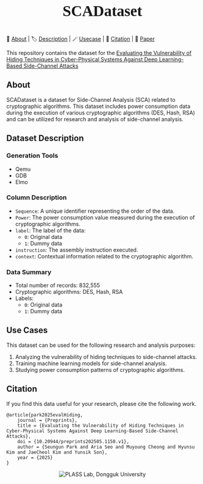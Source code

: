 <p align="center" style="font-size:40px;font-family:TimesNewRoman">
  <b>SCADataset</b>
</p>

<p align="left">
  🪪&nbsp;<a href="#about">About</a>
  | 🏷️&nbsp;<a href="#dataset-description">Description</a>
  | 🪄&nbsp;<a href="#use-cases">Usecase</a>
  | 🔗&nbsp;<a href="#citation">Citation</a>
  | 📝&nbsp;<a href="https://www.preprints.org/manuscript/202505.1150/v1">Paper</a>
</p>

This repository contains the dataset for the <a href="https://www.preprints.org/manuscript/202505.1150/v1">Evaluating the Vulnerability of Hiding Techniques in Cyber-Physical Systems Against Deep Learning-Based Side-Channel Attacks</a>

## About
SCADataset is a dataset for Side-Channel Analysis (SCA) related to cryptographic algorithms. This dataset includes power consumption data during the execution of various cryptographic algorithms (DES, Hash, RSA) and can be utilized for research and analysis of side-channel analysis.

## Dataset Description
### Generation Tools
- Qemu
- GDB
- Elmo

### Column Description
- `Sequence`: A unique identifier representing the order of the data.
- `Power`: The power consumption value measured during the execution of cryptographic algorithms.
- `label`: The label of the data:
  - `0`: Original data
  - `1`: Dummy data
- `instruction`: The assembly instruction executed.
- `context`: Contextual information related to the cryptographic algorithm.

### Data Summary
- Total number of records: 832,555
- Cryptographic algorithms: DES, Hash, RSA
- Labels:
    - `0`: Original data
    - `1`: Dummy data

## Use Cases
This dataset can be used for the following research and analysis purposes:
1. Analyzing the vulnerability of hiding techniques to side-channel attacks.
2. Training machine learning models for side-channel analysis.
3. Studying power consumption patterns of cryptographic algorithms.

## Citation
If you find this data useful for your research, please cite the following work.
```
@article{park2025evalHiding,
	journal = {Preprints},
	title = {Evaluating the Vulnerability of Hiding Techniques in Cyber-Physical Systems Against Deep Learning-Based Side-Channel Attacks},
	doi = {10.20944/preprints202505.1150.v1},
	author = {Seungun Park and Aria Seo and Muyoung Cheong and Hyunsu Kim and JaeCheol Kim and Yunsik Son},
	year = {2025}
}
```

<p align="center">
  <picture>
    <img alt="PLASS Lab, Dongguk University" src="https://lh6.googleusercontent.com/Bth02qugwaCLvUxCRuzlDeSjInFbMwIYLdOyWz3TiRmACFS40wf2NIPPaI6KVmDwPuT93A=w16383">
  </picture>
</p>
